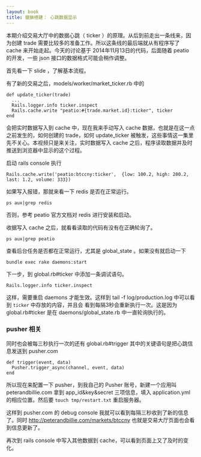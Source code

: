 ```yaml
---
layout: book
title: 貔貅搭建： 心跳数据显示
---
```


本期介绍交易大厅中的数据心跳（ ticker ）的原理。从后到前走出一条线来，因为创建 trade 需要比较多的准备工作。所以这条线的最后端就从有程序写了 cache 来开始走起。今天的讨论基于 2014年11月13日的代码，后面随着 peatio 的开发，一些 json 接口的数据格式可能会稍作调整。

首先看一下 slide ，了解基本流程。

有了新的交易之后，models/worker/market_ticker.rb 中的

    def update_ticker(trade)
      ...
      Rails.logger.info ticker.inspect
      Rails.cache.write "peatio:#{trade.market.id}:ticker", ticker
    end

会把实时数据写入到 cache 中，现在我来手动写入 cache 数据，也就是在这一点之前发生的，如何创建的 trade，如何 update_ticker 被触发，这些事情这一集里先不关心。本视频只是来关注，实时数据写入 cache 之后，程序读取数据并及时推送到浏览器中显示的这个过程。

启动  rails console 执行

    Rails.cache.write('peatio:btccny:ticker',  {low: 100.2, high: 200.2, last: 1.2, volume: 333})

如果写入报错，那就来看一下 redis 是否在正常运行。

    ps aux|grep redis

否则，参考 peatio 官方文档对 redis 进行安装和启动。


收据写入 cache 之后，就看看读取的代码有没有在正确轮询了。

    ps aux|grep peatio

查看后台任务是否都在正常运行，尤其是 global_state 。如果没有就启动一下

    bundle exec rake daemons:start

下一步，到 global.rb#ticker 中添加一条调试语句。

    Rails.logger.info ticker.inspect

这样，需要重启 daemons 才能生效。这样到 tail -f log/production.log 中可以看到 `ticker` 中存放的内容，并且会
看到每隔3秒会重新执行一次。这是因为 global.rb#ticker 是在 daemons/global_state.rb 中一直轮询执行的。


### pusher 相关

同时也会被每三秒执行一次的还有 global.rb#trigger 其中的关键语句是把心跳信息发送到 pusher.com

    def trigger(event, data)
      Pusher.trigger_async(channel, event, data)
    end

所以现在来配置一下 pusher，到我自己的 Pusher 账号，新建一个应用叫 peterandbillie.com 拿到 app_id&key&secret 三项信息，填入
application.yml 的相应位置。然后要 `touch tmp/restart.txt` 重启服务器。

这样到 pusher.com 的 debug console 我就可以看到每隔三秒收到了新的信息了。同时 <http://peterandbillie.com/markets/btccny> 也就是交易大厅页面也会看到信息更新了。

再次到 rails console 中写入其他数据到 cache，可以看到页面上又了及时的变化。


